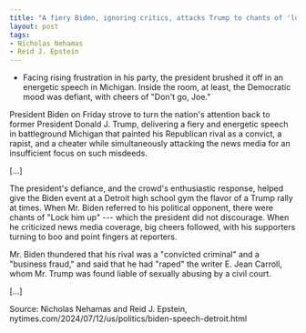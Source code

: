```yaml
---
title: "A fiery Biden, ignoring critics, attacks Trump to chants of 'lock him up'"
layout: post
tags:
- Nicholas Nehamas
- Reid J. Epstein
---
```


- Facing rising frustration in his party, the president brushed it off in an energetic speech in Michigan. Inside the room, at least, the Democratic mood was defiant, with cheers of "Don't go, Joe."

President Biden on Friday strove to turn the nation's attention back to former President Donald J. Trump, delivering a fiery and energetic speech in battleground Michigan that painted his Republican rival as a convict, a rapist, and a cheater while simultaneously attacking the news media for an insufficient focus on such misdeeds.

\[...\]

The president's defiance, and the crowd's enthusiastic response, helped give the Biden event at a Detroit high school gym the flavor of a Trump rally at times. When Mr. Biden referred to his political opponent, there were chants of "Lock him up" --- which the president did not discourage. When he criticized news media coverage, big cheers followed, with his supporters turning to boo and point fingers at reporters.

Mr. Biden thundered that his rival was a "convicted criminal" and a "business fraud," and said that he had "raped" the writer E. Jean Carroll, whom Mr. Trump was found liable of sexually abusing by a civil court.

\[...\]

Source: Nicholas Nehamas and Reid J. Epstein, nytimes.com/2024/07/12/us/politics/biden-speech-detroit.html
